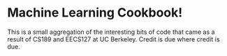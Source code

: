 # Machine Learning Cookbook!

This is a small aggregation of the interesting bits of code that came as a result of CS189 and EECS127 at UC Berkeley. Credit is due where credit is due. 